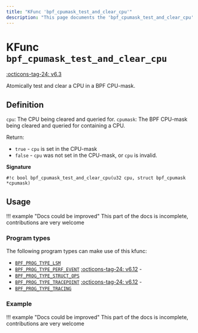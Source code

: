 ```yaml
---
title: "KFunc 'bpf_cpumask_test_and_clear_cpu'"
description: "This page documents the 'bpf_cpumask_test_and_clear_cpu' eBPF kfunc, including its definition, usage, program types that can use it, and examples."
---
```

# KFunc `bpf_cpumask_test_and_clear_cpu`

<!-- [FEATURE_TAG](bpf_cpumask_test_and_clear_cpu) -->
[:octicons-tag-24: v6.3](https://github.com/torvalds/linux/commit/516f4d3397c9e90f4da04f59986c856016269aa1)
<!-- [/FEATURE_TAG] -->

Atomically test and clear a CPU in a BPF CPU-mask.

## Definition

`cpu`: The CPU being cleared and queried for.
`cpumask`: The BPF CPU-mask being cleared and queried for containing a CPU.

Return:
* `true`  - `cpu` is set in the CPU-mask
* `false` - `cpu` was not set in the CPU-mask, or `cpu` is invalid.

**Signature**

<!-- [KFUNC_DEF] -->
`#!c bool bpf_cpumask_test_and_clear_cpu(u32 cpu, struct bpf_cpumask *cpumask)`
<!-- [/KFUNC_DEF] -->

## Usage

!!! example "Docs could be improved"
    This part of the docs is incomplete, contributions are very welcome

### Program types

The following program types can make use of this kfunc:

<!-- [KFUNC_PROG_REF] -->
- [`BPF_PROG_TYPE_LSM`](../program-type/BPF_PROG_TYPE_LSM.md)
- [`BPF_PROG_TYPE_PERF_EVENT`](../program-type/BPF_PROG_TYPE_PERF_EVENT.md) [:octicons-tag-24: v6.12](https://github.com/torvalds/linux/commit/bc638d8cb5be813d4eeb9f63cce52caaa18f3960) - 
- [`BPF_PROG_TYPE_STRUCT_OPS`](../program-type/BPF_PROG_TYPE_STRUCT_OPS.md)
- [`BPF_PROG_TYPE_TRACEPOINT`](../program-type/BPF_PROG_TYPE_TRACEPOINT.md) [:octicons-tag-24: v6.12](https://github.com/torvalds/linux/commit/bc638d8cb5be813d4eeb9f63cce52caaa18f3960) - 
- [`BPF_PROG_TYPE_TRACING`](../program-type/BPF_PROG_TYPE_TRACING.md)
<!-- [/KFUNC_PROG_REF] -->

### Example

!!! example "Docs could be improved"
    This part of the docs is incomplete, contributions are very welcome

